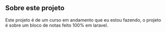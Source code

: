 ## Sobre este projeto

Este projeto é de um curso em andamento que eu estou fazendo, o projeto é sobre um bloco de notas feito 100% em laravel.
